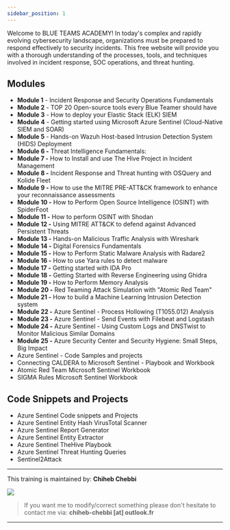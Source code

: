 ```yaml
---
sidebar_position: 1
---
```

Welcome to BLUE TEAMS ACADEMY! In today's complex and rapidly evolving cybersecurity landscape, organizations must be prepared to respond effectively to security incidents. This free website will provide you with a thorough understanding of the processes, tools, and techniques involved in incident response, SOC operations, and threat hunting.

## Modules

- **Module 1** - Incident Response and Security Operations Fundamentals 
- **Module 2** - TOP 20 Open-source tools every Blue Teamer should have 
- **Module 3** - How to deploy your Elastic Stack (ELK) SIEM 
- **Module 4** - Getting started using Microsoft Azure Sentinel (Cloud-Native SIEM and SOAR)  
- **Module 5** - Hands-on Wazuh Host-based Intrusion Detection System (HIDS) Deployment  
- **Module 6 -** Threat Intelligence Fundamentals:  
- **Module 7 -** How to Install and use The Hive Project in Incident Management 
- **Module 8 -** Incident Response and Threat hunting with OSQuery and Kolide Fleet 
- **Module 9 -** How to use the MITRE PRE-ATT&CK framework to enhance your reconnaissance assessments  
- **Module 10 -** How to Perform Open Source Intelligence (OSINT) with SpiderFoot 
- **Module 11 -** How to perform OSINT with Shodan 
- **Module 12 -** Using MITRE ATT&CK to defend against Advanced Persistent Threats 
- **Module 13 -** Hands-on Malicious Traffic Analysis with Wireshark 
- **Module 14 -** Digital Forensics Fundamentals 
- **Module 15 -** How to Perform Static Malware Analysis with Radare2 
- **Module 16 -** How to use Yara rules to detect malware 
- **Module 17 -** Getting started with IDA Pro 
- **Module 18 -** Getting Started with Reverse Engineering using Ghidra 
- **Module 19 -** How to Perform Memory Analysis 
- **Module 20 -** Red Teaming Attack Simulation with "Atomic Red Team" 
- **Module 21 -** How to build a Machine Learning Intrusion Detection system 
- **Module 22 -** Azure Sentinel - Process Hollowing (T1055.012) Analysis
- **Module 23 -** Azure Sentinel - Send Events with Filebeat and Logstash
- **Module 24 -** Azure Sentinel - Using Custom Logs and DNSTwist to Monitor Malicious Similar Domains
- **Module 25 -** Azure Security Center and Security Hygiene: Small Steps, Big Impact
-  Azure Sentinel - Code Samples and projects
-  Connecting CALDERA to Microsoft Sentinel - Playbook and Workbook
-  Atomic Red Team Microsoft Sentinel Workbook
-  SIGMA Rules Microsoft Sentinel Workbook

## Code Snippets and Projects

- Azure Sentinel Code snippets and Projects 
- Azure Sentinel Entity Hash VirusTotal Scanner
- Azure Sentinel Report Generator
- Azure Sentinel Entity Extractor
- Azure Sentinel TheHive Playbook
- Azure Sentinel Threat Hunting Queries
- Sentinel2Attack


------------

 This training is maintained by: **Chiheb Chebbi**
 
 ![](https://i.imgur.com/DC3MwuH.png)
 
>  If you want me to modify/correct something please don't hesitate to contact me via: **chiheb-chebbi [at] outlook.fr**

------------
